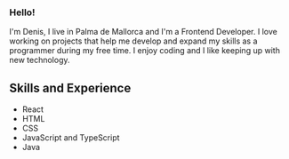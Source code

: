 ### Hello!

I'm Denis, I live in Palma de Mallorca and I'm a Frontend Developer. I love working on projects that help me develop and expand my skills as a programmer during my free time. I enjoy coding and I like keeping up with new technology.

## Skills and Experience

-   React
-   HTML
-   CSS
-   JavaScript and TypeScript
-   Java
